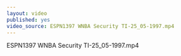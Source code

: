 ```yaml
---
layout: video
published: yes
video_source: ESPN1397 WNBA Security TI-25_05-1997.mp4
---
```

ESPN1397 WNBA Security TI-25_05-1997.mp4
